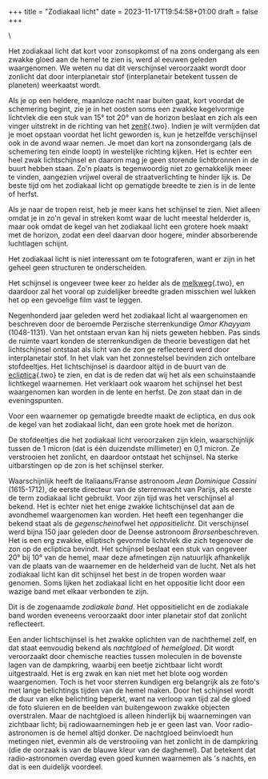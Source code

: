 +++
title = "Zodiakaal licht"
date = 2023-11-17T19:54:58+01:00
draft = false
+++

\

Het zodiakaal licht dat kort voor zonsopkomst of na zons ondergang als
een zwakke gloed aan de hemel te zien is, werd al eeuwen geleden
waargenomen. We weten nu dat dit verschijnsel veroorzaakt wordt door
zonlicht dat door interplanetair stof (interplanetair betekent tussen de
planeten) weerkaatst wordt.

Als je op een heldere, maanloze nacht naar buiten gaat, kort voordat de
schemering begint, zie je in het oosten soms een zwakke kegelvormige
lichtvlek die een stuk van 15° tot 20° van de horizon beslaat en zich
als een vinger uitstrekt in de richting van het
[zenit](hoeken.html){.two}. Indien je wilt vermijden dat je moet opstaan
voordat het licht geworden is, kun je hetzelfde verschijnsel ook in de
avond waar nemen. Je moet dan kort na zonsondergang (als de schemering
ten einde loopt) in westelijke richting kijken. Het is echter een heel
zwak lichtschijnsel en daarom mag je geen storende lichtbronnen in de
buurt hebben staan. Zo\'n plaats is tegenwoordig niet zo gemakkelijk
meer te vinden, aangezien vrijwel overal de straatverlichting te hinder
lijk is. De beste tijd om het zodiakaal licht op gematigde breedte te
zien is in de lente of herfst.

Als je naar de tropen reist, heb je meer kans het schijnsel te zien.
Niet alleen omdat je in zo\'n geval in streken komt waar de lucht
meestal helderder is, maar ook omdat de kegel van het zodiakaal licht
een grotere hoek maakt met de horizon, zodat een deel daarvan door
hogere, minder absorberende luchtlagen schijnt.

Het zodiakaal licht is niet interessant om te fotograferen, want er zijn
in het geheel geen structuren te onderscheiden.

Het schijnsel is ongeveer twee keer zo helder als de
[melkweg](melkweg.html){.two}, en daardoor zal het vooral op zuidelijker
breedte graden misschien wel lukken het op een gevoelige film vast te
leggen.

Negenhonderd jaar geleden werd het zodiakaal licht al waargenomen en
beschreven door de beroemde Perzische sterrenkundige *Omar Khayyam*
(1048-1131). Van het ontstaan ervan kan hij niets geweten hebben. Pas
sinds de ruimte vaart konden de sterrenkundigen de theorie bevestigen
dat het lichtschijnsel ontstaat als licht van de zon ge reflecteerd werd
door interplanetair stof. In het vlak van het zonnestelsel bevinden zich
ontelbare stofdeeltjes. Het lichtschijnsel is daardoor altijd in de
buurt van de [ecliptica](ecliptic.html){.two} te zien, en dat is de
reden dat wij het als een schuinstaande lichtkegel waarnemen. Het
verklaart ook waarom het schijnsel het best waargenomen kan worden in de
lente en herfst. De zon staat dan in de eveningspunten.

Voor een waarnemer op gematigde breedte maakt de ecliptica, en dus ook
de kegel van het zodiakaal licht, dan een grote hoek met de horizon.

De stofdeeltjes die het zodiakaal licht veroorzaken zijn klein,
waarschijnlijk tussen de 1 micron (dat is één duizendste millimeter) en
0,1 micron. Ze verstrooien het zonlicht, en daardoor ontstaat het
schijnsel. Na sterke uitbarstingen op de zon is het schijnsel sterker.

Waarschijnlijk heeft de Italiaans/Franse astronoom *Jean Dominique
Cassini* (1615-1712), de eerste directeur van de sterrenwacht van
Parijs, als eerste de term zodiakaal licht gebruikt. Voor zijn tijd was
het verschijnsel al bekend. Het is echter niet het enige zwakke
lichtschijnsel dat aan de avondhemel waargenomen kan worden. Het heeft
een tegenhanger die bekend staat als de *gegenschein*ofwel het
*oppositielicht*. Dit verschijnsel werd bijna 150 jaar geleden door de
Deense astronoom *Brorsen*beschreven. Het is een erg zwakke, elliptisch
gevormde lichtvlek die zich tegenover de zon op de ecliptica bevindt.
Het schijnsel beslaat een stuk van ongeveer 20° bij 10° van de hemel,
maar deze afmetingen zijn natuurlijk afhankelijk van de plaats van de
waarnemer en de helderheid van de lucht. Net als het zodiakaal licht kan
dit schijnsel het best in de tropen worden waar genomen. Soms lijken het
zodiakaal licht en het oppositie licht door een wazige band met elkaar
verbonden te zijn.

Dit is de zogenaamde *zodiakale band*. Het oppositielicht en de
zodiakale band worden eveneens veroorzaakt door inter planetair stof dat
zonlicht reflecteert.

Een ander lichtschijnsel is het zwakke oplichten van de nachthemel zelf,
en dat staat eenvoudig bekend als *nachtgloed* of *hemelgloed*. Dit
wordt veroorzaakt door chemische reacties tussen moleculen in de
bovenste lagen van de dampkring, waarbij een beetje zichtbaar licht
wordt uitgestraald. Het is erg zwak en kan niet met het blote oog worden
waargenomen. Toch is het voor sterren kundigen erg belangrijk als ze
foto\'s met lange belichtings tijden van de hemel maken. Door het
schijnsel wordt de duur van elke belichting beperkt, want na verloop van
tijd zal de gloed de foto sluieren en de beelden van buitengewoon zwakke
objecten overstralen. Maar de nachtgloed is alleen hinderlijk bij
waarnemingen van zichtbaar licht; bij radiowaarnemingen heb je er geen
last van. Voor radio-astronomen is de hemel altijd donker. De nachtgloed
beïnvloedt hun metingen niet, evenmin als de verstrooiing van het
zonlicht in de dampkring (die de oorzaak is van de blauwe kleur van de
daghemel). Dat betekent dat radio-astronomen overdag even goed kunnen
waarnemen als \'s nachts, en dat is een duidelijk voordeel.
